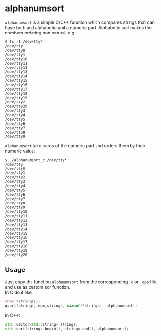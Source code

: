 # alphanumsort

`alphanumsort` is a simple C/C++ function which compares strings that can have both and alphabetic and a numeric part.
Alphabetic sort makes the numbers ordering non natural, e.g.
```
$ ls -1 /dev/tty*
/dev/tty
/dev/tty0
/dev/tty1
/dev/tty10
/dev/tty11
/dev/tty12
/dev/tty13
/dev/tty14
/dev/tty15
/dev/tty16
/dev/tty17
/dev/tty18
/dev/tty19
/dev/tty2
/dev/tty20
/dev/tty3
/dev/tty4
/dev/tty5
/dev/tty6
/dev/tty7
/dev/tty8
/dev/tty9
```

`alphanumsort` take cares of the numeric part and orders them by their numeric value:

```
$ ./alphanumsort_c /dev/tty*
/dev/tty
/dev/tty0
/dev/tty1
/dev/tty2
/dev/tty3
/dev/tty4
/dev/tty5
/dev/tty6
/dev/tty7
/dev/tty8
/dev/tty9
/dev/tty10
/dev/tty11
/dev/tty12
/dev/tty13
/dev/tty14
/dev/tty15
/dev/tty16
/dev/tty17
/dev/tty18
/dev/tty19
/dev/tty20
```

## Usage
Just copy the function `alphanumsort` from the corresponding `.c` or `.cpp` file and use as custom sor function.  
In C do it like:
```c
char *strings[];
qsort(strings, num_strings, sizeof(*strings), alphanumsort);
```
In C++:
```cpp
std::vector<std::string> strings;
std::sort(strings.begin(), strings.end(), alphanumsort);
```
